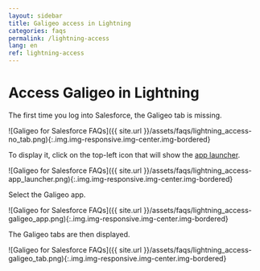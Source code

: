 ```yaml
---
layout: sidebar
title: Galigeo access in Lightning
categories: faqs
permalink: /lightning-access
lang: en
ref: lightning-access
---
```


# Access Galigeo in Lightning

The first time you log into Salesforce, the Galigeo tab is missing.

![Galigeo for Salesforce FAQs]({{ site.url }}/assets/faqs/lightning_access-no_tab.png){:.img.img-responsive.img-center.img-bordered}

To display it, click on the top-left icon that will show the [app launcher](https://developer.salesforce.com/docs/atlas.en-us.identityImplGuide.meta/identityImplGuide/identity_app_launcher_intro.htm).

![Galigeo for Salesforce FAQs]({{ site.url }}/assets/faqs/lightning_access-app_launcher.png){:.img.img-responsive.img-center.img-bordered}

Select the Galigeo app.

![Galigeo for Salesforce FAQs]({{ site.url }}/assets/faqs/lightning_access-galigeo_app.png){:.img.img-responsive.img-center.img-bordered}

The Galigeo tabs are then displayed.

![Galigeo for Salesforce FAQs]({{ site.url }}/assets/faqs/lightning_access-galigeo_tab.png){:.img.img-responsive.img-center.img-bordered}